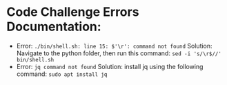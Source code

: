# Code Challenge Errors Documentation:

* Error: `./bin/shell.sh: line 15: $'\r': command not found`
 Solution: Navigate to the python folder, then run this command:  `sed -i 's/\r$//' bin/shell.sh`
 * Error: `jq command not found`
 Solution: install jq using the following command: `sudo apt install jq`
